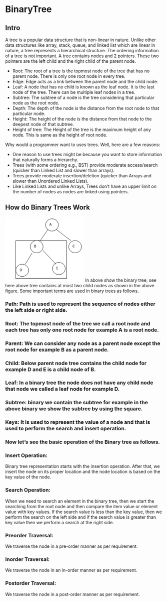 # BinaryTree


## Intro

A tree is a popular data structure that is non-linear in nature. Unlike other data structures like array, stack, queue, and linked list which are linear in nature, a tree represents a hierarchical structure. The ordering information of a tree is not important. A tree contains nodes and 2 pointers. These two pointers are the left child and the right child of the parent node. 
  - Root: The root of a tree is the topmost node of the tree that has no parent node. There is only one root node in every tree. 
  - Edge: Edge acts as a link between the parent node and the child node.
  - Leaf: A node that has no child is known as the leaf node. It is the last node of the tree. There can be multiple leaf nodes in a tree.
  - Subtree: The subtree of a node is the tree considering that particular node as the root node.
  - Depth: The depth of the node is the distance from the root node to that particular node.
  - Height: The height of the node is the distance from that node to the deepest node of that subtree.
  - Height of tree: The Height of the tree is the maximum height of any node. This is same as the height of root node.

Why would a programmer want to uses trees. Well, here are a few reasons:
  - One reason to use trees might be because you want to store information that naturally forms a hierarchy. 
  - Trees (with some ordering e.g., BST) provide moderate access/search (quicker than Linked List and slower than arrays). 
  - Trees provide moderate insertion/deletion (quicker than Arrays and slower than Unordered Linked Lists). 
  - Like Linked Lists and unlike Arrays, Trees don’t have an upper limit on the number of nodes as nodes are linked using pointers.

## How do Binary Trees Work

![Binary Tree](Binary-Tree-in-Data-Structure-1.png.png)
In above show the binary tree; see here above tree contains at most two child nodes as shown in the above figure. Some important terms are used in binary trees as follows.

### Path: Path is used to represent the sequence of nodes either the left side or right side.
### Root: The topmost node of the tree we call a root node and each tree has only one root node for example A is a root node.
### Parent: We can consider any node as a parent node except the root node for example B as a parent node.
### Child: Below parent node tree contains the child node for example D and E is a child node of B.
### Leaf: In a binary tree the node does not have any child node that node we called a leaf node for example D.
### Subtree: binary we contain the subtree for example in the above binary we show the subtree by using the square.
### Keys: It is used to represent the value of a node and that is used to perform the search and insert operation.

### Now let’s see the basic operation of the Binary tree as follows.

### Insert Operation:

Binary tree representation starts with the insertion operation. After that, we insert the node on its proper location and the node location is based on the key value of the node.

### Search Operation:

When we need to search an element in the binary tree, then we start the searching from the root node and then compare the item value or element value with key values. If the search value is less than the key value, then we perform the search on the left side and if the search value is greater than key value then we perform a search at the right side.

### Preorder Traversal:

We traverse the node in a pre-order manner as per requirement.

### Inorder Traversal:

We traverse the node in an in-order manner as per requirement.

### Postorder Traversal:

We traverse the node in a post-order manner as per requirement.
